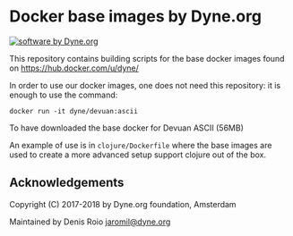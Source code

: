 # Docker base images by Dyne.org

[![software by Dyne.org](https://zenroom.dyne.org/img/software_by_dyne.png)](http://www.dyne.org)

This repository contains building scripts for the base docker images
found on https://hub.docker.com/u/dyne/

In order to use our docker images, one does not need this repository:
it is enough to use the command:
```
docker run -it dyne/devuan:ascii
```
To have downloaded the base docker for Devuan ASCII (56MB)

An example of use is in `clojure/Dockerfile` where the base images are
used to create a more advanced setup support clojure out of the box.


## Acknowledgements

Copyright (C) 2017-2018 by Dyne.org foundation, Amsterdam

Maintained by Denis Roio <jaromil@dyne.org>
